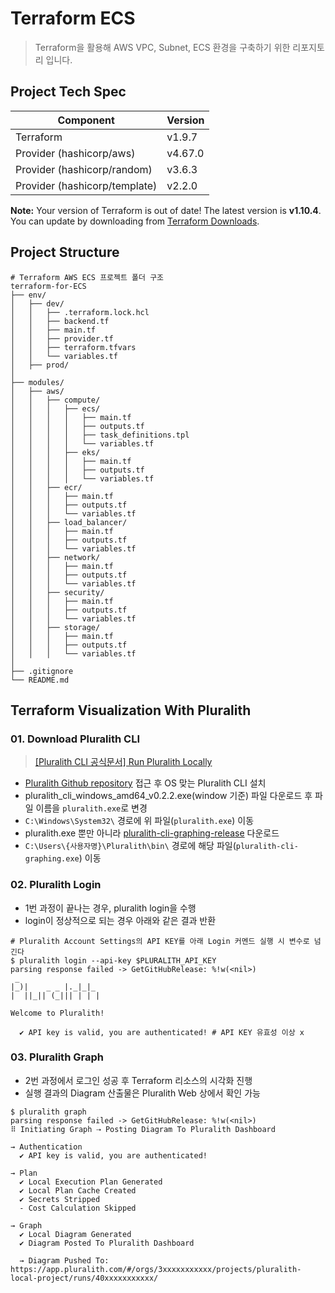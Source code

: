 # Terraform ECS

> Terraform을 활용해 AWS VPC, Subnet, ECS 환경을 구축하기 위한 리포지토리 입니다.

## Project Tech Spec

| Component                     | Version |
| ----------------------------- | ------- |
| Terraform                     | v1.9.7  |
| Provider (hashicorp/aws)      | v4.67.0 |
| Provider (hashicorp/random)   | v3.6.3  |
| Provider (hashicorp/template) | v2.2.0  |

**Note:** Your version of Terraform is out of date! The latest version is **v1.10.4**.  
You can update by downloading from [Terraform Downloads](https://www.terraform.io/downloads.html).


## Project Structure

```shell
# Terraform AWS ECS 프로젝트 폴더 구조
terraform-for-ECS
├── env/
│   ├── dev/
│   │   ├── .terraform.lock.hcl
│   │   ├── backend.tf
│   │   ├── main.tf
│   │   ├── provider.tf
│   │   ├── terraform.tfvars
│   │   └── variables.tf
│   ├── prod/
│
├── modules/
│   ├── aws/
│   │   ├── compute/
│   │   │   ├── ecs/
│   │   │   │   ├── main.tf
│   │   │   │   ├── outputs.tf
│   │   │   │   ├── task_definitions.tpl
│   │   │   │   └── variables.tf
│   │   │   ├── eks/
│   │   │   │   ├── main.tf
│   │   │   │   ├── outputs.tf
│   │   │   │   └── variables.tf
│   │   ├── ecr/
│   │   │   ├── main.tf
│   │   │   ├── outputs.tf
│   │   │   └── variables.tf
│   │   ├── load_balancer/
│   │   │   ├── main.tf
│   │   │   ├── outputs.tf
│   │   │   └── variables.tf
│   │   ├── network/
│   │   │   ├── main.tf
│   │   │   ├── outputs.tf
│   │   │   └── variables.tf
│   │   ├── security/
│   │   │   ├── main.tf
│   │   │   ├── outputs.tf
│   │   │   └── variables.tf
│   │   ├── storage/
│   │   │   ├── main.tf
│   │   │   ├── outputs.tf
│   │   │   └── variables.tf
│
├── .gitignore
└── README.md
```

## Terraform Visualization With Pluralith

### 01. Download Pluralith CLI

> [[Pluralith CLI 공식문서] Run Pluralith Locally](https://docs.pluralith.com/docs/get-started/run-locally)

- [Pluralith Github repository](https://github.com/Pluralith/pluralith-cli/releases) 접근 후 OS 맞는 Pluralith CLI 설치
- pluralith_cli_windows_amd64_v0.2.2.exe(window 기준) 파일 다운로드 후 파일 이름을 `pluralith.exe`로 변경
- `C:\Windows\System32\` 경로에 위 파일(`pluralith.exe`) 이동
- pluralith.exe 뿐만 아니라 [pluralith-cli-graphing-release](https://github.com/Pluralith/pluralith-cli-graphing-release/releases) 다운로드
- `C:\Users\{사용자명}\Pluralith\bin\` 경로에 해당 파일(`pluralith-cli-graphing.exe`) 이동

### 02. Pluralith Login

- 1번 과정이 끝나는 경우, pluralith login을 수행
- login이 정상적으로 되는 경우 아래와 같은 결과 반환

```shell
# Pluralith Account Settings의 API KEY를 아래 Login 커멘드 실행 시 변수로 넘긴다
$ pluralith login --api-key $PLURALITH_API_KEY
parsing response failed -> GetGitHubRelease: %!w(<nil>)
 _
|_)|    _ _ |._|_|_ 
|  ||_|| (_||| | | |

Welcome to Pluralith!

  ✔ API key is valid, you are authenticated! # API KEY 유효성 이상 x
```

### 03. Pluralith Graph

- 2번 과정에서 로그인 성공 후 Terraform 리소스의 시각화 진행
- 실행 결과의 Diagram 산출물은 Pluralith Web 상에서 확인 가능

```shell
$ pluralith graph
parsing response failed -> GetGitHubRelease: %!w(<nil>)
⠿ Initiating Graph ⇢ Posting Diagram To Pluralith Dashboard

→ Authentication
  ✔ API key is valid, you are authenticated!

→ Plan
  ✔ Local Execution Plan Generated  
  ✔ Local Plan Cache Created  
  ✔ Secrets Stripped  
  - Cost Calculation Skipped

→ Graph
  ✔ Local Diagram Generated  
  ✔ Diagram Posted To Pluralith Dashboard

  → Diagram Pushed To: https://app.pluralith.com/#/orgs/3xxxxxxxxxxx/projects/pluralith-local-project/runs/40xxxxxxxxxxx/
```